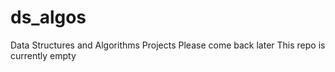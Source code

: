 # ds_algos
Data Structures and Algorithms Projects
Please come back later
This repo is currently empty

